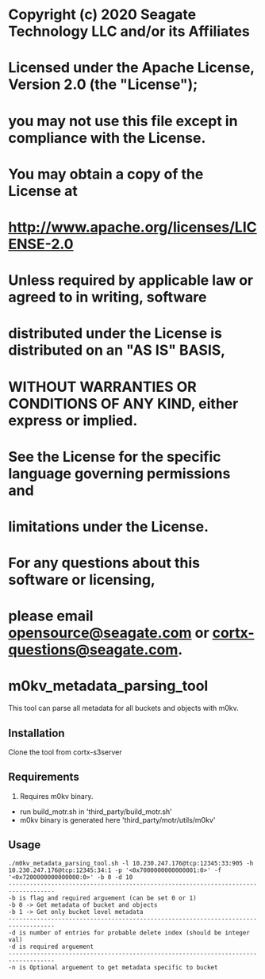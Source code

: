 #
# Copyright (c) 2020 Seagate Technology LLC and/or its Affiliates
#
# Licensed under the Apache License, Version 2.0 (the "License");
# you may not use this file except in compliance with the License.
# You may obtain a copy of the License at
#
#    http://www.apache.org/licenses/LICENSE-2.0
#
# Unless required by applicable law or agreed to in writing, software
# distributed under the License is distributed on an "AS IS" BASIS,
# WITHOUT WARRANTIES OR CONDITIONS OF ANY KIND, either express or implied.
# See the License for the specific language governing permissions and
# limitations under the License.
#
# For any questions about this software or licensing,
# please email opensource@seagate.com or cortx-questions@seagate.com.
#

# m0kv_metadata_parsing_tool

This tool can parse all metadata for all buckets and objects with m0kv. 
## Installation

Clone the tool from cortx-s3server

## Requirements
1. Requires m0kv binary. 
* run build_motr.sh in 'third_party/build_motr.sh'
* m0kv binary is generated here 'third_party/motr/utils/m0kv'



## Usage

```
./m0kv_metadata_parsing_tool.sh -l 10.230.247.176@tcp:12345:33:905 -h 10.230.247.176@tcp:12345:34:1 -p '<0x7000000000000001:0>' -f '<0x7200000000000000:0>' -b 0 -d 10
-----------------------------------------------------------------------------------
-b is flag and required arguement (can be set 0 or 1)
-b 0 -> Get metadata of bucket and objects
-b 1 -> Get only bucket level metadata
-----------------------------------------------------------------------------------
-d is number of entries for probable delete index (should be integer val)
-d is required arguement
-----------------------------------------------------------------------------------
-n is Optional arguement to get metadata specific to bucket
```

